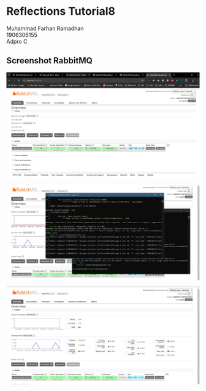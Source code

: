 # Reflections Tutorial8

Muhammad Farhan Ramadhan </br>
1906306155</br>
Adpro C

## Screenshot RabbitMQ

![Screenshot RabbitMQ](assets/images/ss1.jpg)

![Screenshot RabbitMQ-Sending and processing event](assets/images/ss2.jpg)

![Screenshot RabbitMQ-Monitoring chart based on publisher](assets/images/ss3.jpg)